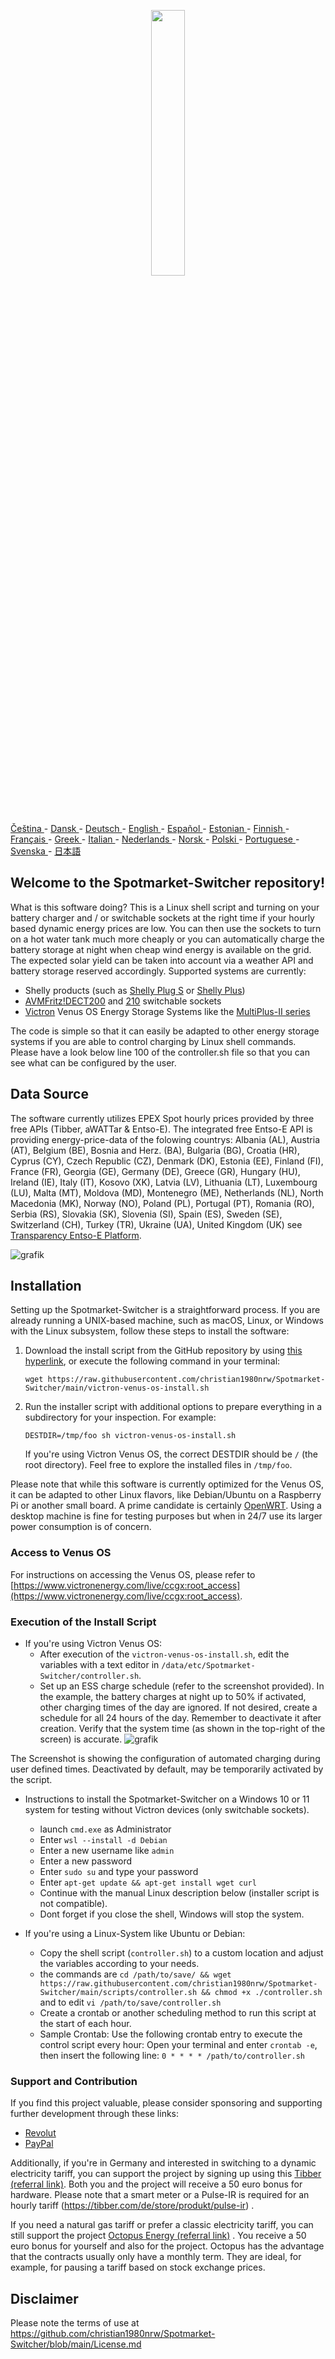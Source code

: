 <p align="center" width="100%">
    <img width="33%" src="https://github.com/christian1980nrw/Spotmarket-Switcher/blob/main/SpotmarketSwitcherLogo.png?raw=true"> 
</p>

[Čeština ](README.cs.md) - [Dansk ](README.da.md) - [Deutsch ](README.de.md) - [English ](README.md) - [Español ](README.es.md) - [Estonian ](README.et.md) - [Finnish ](README.fi.md) - [Français ](README.fr.md) - [Greek ](README.el.md) - [Italian ](README.it.md) - [Nederlands ](README.nl.md) - [Norsk ](README.no.md) - [Polski ](README.pl.md) - [Portuguese ](README.pt.md) - [Svenska ](README.sv.md) - [日本語 ](README.ja.md)
## Welcome to the Spotmarket-Switcher repository!

What is this software doing? 
This is a Linux shell script and turning on your battery charger and / or switchable sockets at the right time if your hourly based dynamic energy prices are low.
You can then use the sockets to turn on a hot water tank much more cheaply or you can automatically charge the battery storage at night when cheap wind energy is available on the grid.
The expected solar yield can be taken into account via a weather API and battery storage reserved accordingly.
Supported systems are currently:

- Shelly products (such as [Shelly Plug S](https://shellyparts.de/products/shelly-plus-plug-s) or [Shelly Plus](https://shellyparts.de/products/shelly-plus-1pm))
- [AVMFritz!DECT200](https://avm.de/produkte/smart-home/fritzdect-200/) and [210](https://avm.de/produkte/smart-home/fritzdect-210/) switchable sockets
- [Victron](https://www.victronenergy.com/) Venus OS Energy Storage Systems like the [MultiPlus-II series](https://www.victronenergy.com/inverters-chargers)
  
The code is simple so that it can easily be adapted to other energy storage systems if you are able to control charging by Linux shell commands.
Please have a look below line 100 of the controller.sh file so that you can see what can be configured by the user.

## Data Source

The software currently utilizes EPEX Spot hourly prices provided by three free APIs (Tibber, aWATTar & Entso-E).
The integrated free Entso-E API is providing energy-price-data of the folowing countrys:
Albania (AL), Austria (AT), Belgium (BE), Bosnia and Herz. (BA), Bulgaria (BG), Croatia (HR), Cyprus (CY), Czech Republic (CZ), Denmark (DK), Estonia (EE), Finland (FI), France (FR), Georgia (GE), Germany (DE), Greece (GR), Hungary (HU), Ireland (IE), Italy (IT), Kosovo (XK), Latvia (LV), Lithuania (LT), Luxembourg (LU), Malta (MT), Moldova (MD), Montenegro (ME), Netherlands (NL), North Macedonia (MK), Norway (NO), Poland (PL), Portugal (PT), Romania (RO), Serbia (RS), Slovakia (SK), Slovenia (SI), Spain (ES), Sweden (SE), Switzerland (CH), Turkey (TR), Ukraine (UA), United Kingdom (UK) see [Transparency Entso-E Platform](https://transparency.entsoe.eu/transmission-domain/r2/dayAheadPrices/show). 

![grafik](https://user-images.githubusercontent.com/6513794/224442951-c0155a48-f32b-43f4-8014-d86d60c3b311.png)

## Installation

Setting up the Spotmarket-Switcher is a straightforward process. If you are already running a UNIX-based machine, such as macOS, Linux, or Windows with the Linux subsystem, follow these steps to install the software:


1. Download the install script from the GitHub repository by using [this hyperlink](https://raw.githubusercontent.com/christian1980nrw/Spotmarket-Switcher/main/victron-venus-os-install.sh), or execute the following command in your terminal:
   ```
   wget https://raw.githubusercontent.com/christian1980nrw/Spotmarket-Switcher/main/victron-venus-os-install.sh
   ```

2. Run the installer script with additional options to prepare everything in a subdirectory for your inspection. For example:
   ```
   DESTDIR=/tmp/foo sh victron-venus-os-install.sh
   ```
   If you're using Victron Venus OS, the correct DESTDIR should be `/` (the root directory). Feel free to explore the installed files in `/tmp/foo`.

Please note that while this software is currently optimized for the Venus OS, it can be adapted to other Linux flavors, like Debian/Ubuntu on a Raspberry Pi or another small board. A prime candidate is certainly [OpenWRT](https://www.openwrt.org). Using a desktop machine is fine for testing purposes but when in 24/7 use its larger power consumption is of concern.

### Access to Venus OS

For instructions on accessing the Venus OS, please refer to [https://www.victronenergy.com/live/ccgx:root_access](https://www.victronenergy.com/live/ccgx:root_access).

### Execution of the Install Script

- If you're using Victron Venus OS:
  - After execution of the `victron-venus-os-install.sh`, edit the variables with a text editor in `/data/etc/Spotmarket-Switcher/controller.sh`.
  - Set up an ESS charge schedule (refer to the screenshot provided). In the example, the battery charges at night up to 50% if activated, other charging times of the day are ignored. If not desired, create a schedule for all 24 hours of the day. Remember to deactivate it after creation. Verify that the system time (as shown in the top-right of the screen) is accurate.
![grafik](https://user-images.githubusercontent.com/6513794/206877184-b8bf0752-b5d5-4c1b-af15-800b6499cfc7.png)

The Screenshot is showing the configuration of automated charging during user defined times. Deactivated by default, may be temporarily activated by the script.

- Instructions to install the Spotmarket-Switcher on a Windows 10 or 11 system for testing without Victron devices (only switchable sockets).

  - launch `cmd.exe` as Administrator
  - Enter `wsl --install -d Debian`
  - Enter a new username like `admin`
  - Enter a new password
  - Enter `sudo su` and type your password
  - Enter `apt-get update && apt-get install wget curl`
  - Continue with the manual Linux description below (installer script is not compatible).
  - Dont forget if you close the shell, Windows will stop the system.
 

- If you're using a Linux-System like Ubuntu or Debian:
  - Copy the shell script (`controller.sh`) to a custom location and adjust the variables according to your needs.
  - the commands are `cd /path/to/save/ && wget https://raw.githubusercontent.com/christian1980nrw/Spotmarket-Switcher/main/scripts/controller.sh && chmod +x ./controller.sh` and to edit `vi /path/to/save/controller.sh`
  - Create a crontab or another scheduling method to run this script at the start of each hour.
  - Sample Crontab:
      Use the following crontab entry to execute the control script every hour:
      Open your terminal and enter `crontab -e`, then insert the following line:
      `0 * * * * /path/to/controller.sh`


### Support and Contribution

If you find this project valuable, please consider sponsoring and supporting further development through these links:
- [Revolut](https://revolut.me/christqki2)
- [PayPal](https://paypal.me/christian1980nrw)

Additionally, if you're in Germany and interested in switching to a dynamic electricity tariff, you can support the project by signing up using this [Tibber (referral link)](https://invite.tibber.com/ojgfbx2e). Both you and the project will receive a 50 euro bonus for hardware. Please note that a smart meter or a Pulse-IR is required for an hourly tariff (https://tibber.com/de/store/produkt/pulse-ir) .

If you need a natural gas tariff or prefer a classic electricity tariff, you can still support the project [Octopus Energy (referral link)](https://share.octopusenergy.de/glass-raven-58) .
You receive a 50 euro bonus for yourself and also for the project.
Octopus has the advantage that the contracts usually only have a monthly term. They are ideal, for example, for pausing a tariff based on stock exchange prices.

## Disclaimer
Please note the terms of use at https://github.com/christian1980nrw/Spotmarket-Switcher/blob/main/License.md
